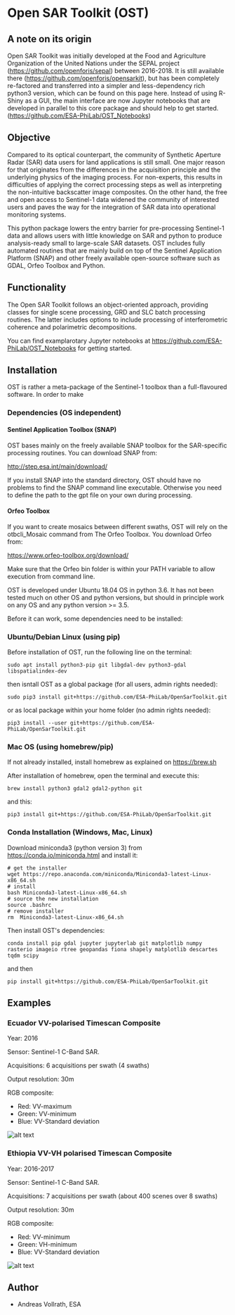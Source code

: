 # Open SAR Toolkit (OST)

## A note on its origin

Open SAR Toolkit was initially developed at the Food and Agriculture 
Organization of the United Nations under the SEPAL project 
(https://github.com/openforis/sepal) between 2016-2018. 
It is still available there (https://github.com/openforis/opensarkit), 
but has been completely re-factored and transferred into a simpler and 
less-dependency rich python3 version, which can be found on this page here. 
Instead of using R-Shiny as a GUI, the main interface are now Jupyter notebooks 
that are developed in parallel to this core package and should help to get started.
(https://github.com/ESA-PhiLab/OST_Notebooks) 

## Objective

Compared to its optical counterpart, the community of Synthetic Aperture 
Radar (SAR) data users for land applications is still small. 
One major reason for that originates from the differences in the acquisition 
principle and the underlying physics of the imaging process. 
For non-experts, this results in difficulties of applying the correct 
processing steps as well as interpreting the non-intuitive backscatter 
image composites. On the other hand, the free and open access to 
Sentinel-1 data widened the community of interested users and paves 
the way for the integration of SAR data into operational monitoring systems.

This python package lowers the entry barrier for pre-processing 
Sentinel-1 data and allows users with little knowledge on SAR and 
python to produce analysis-ready small to large-scale SAR datasets. 
OST includes fully automated routines that are mainly build on top of 
the Sentinel Application Platform (SNAP) and other freely available 
open-source software such as GDAL, Orfeo Toolbox and Python.

## Functionality

The Open SAR Toolkit follows an object-oriented approach, providing classes 
for single scene processing, GRD and SLC batch processing routines. 
The latter includes options to include 
processing of interferometric coherence and polarimetric decompositions.

You can find examplarotary Jupyter notebooks at 
https://github.com/ESA-PhiLab/OST_Notebooks for getting started. 

## Installation

OST is rather a meta-package of the Sentinel-1 toolbox than a full-flavoured software.
In order to make

### Dependencies (OS independent)

#### Sentinel Application Toolbox (SNAP)

OST bases mainly on the freely available SNAP toolbox for the SAR-specific processing routines. You can download SNAP from:

http://step.esa.int/main/download/

If you install SNAP into the standard directory, OST should have no problems to find the SNAP command line executable. Otherwise you need to define the path to the gpt file on your own during processing.

#### Orfeo Toolbox

If you want to create mosaics between different swaths, OST will rely on the otbcli_Mosaic command from The Orfeo Toolbox. You download Orfeo from:

https://www.orfeo-toolbox.org/download/

Make sure that the Orfeo bin folder is within your PATH variable to allow execution from command line.


OST is developed under Ubuntu 18.04 OS in python 3.6. It has not been tested much on other OS and python versions,
but should in principle work on any OS and any python version >= 3.5.

Before it can work, some dependencies need to be installed:


### Ubuntu/Debian Linux (using pip)

Before installation of OST, run the following line on the terminal:

```
sudo apt install python3-pip git libgdal-dev python3-gdal libspatialindex-dev
```

then isntall OST as a global package (for all users, admin rights needed):

```
sudo pip3 install git+https://github.com/ESA-PhiLab/OpenSarToolkit.git
```

or as local package within your home folder (no admin rights needed):

```
pip3 install --user git+https://github.com/ESA-PhiLab/OpenSarToolkit.git
```


### Mac OS (using homebrew/pip)

If not already installed, install homebrew as explained on https://brew.sh

After installation of homebrew, open the terminal and execute this:
```
brew install python3 gdal2 gdal2-python git
```

and this:
```
pip3 install git+https://github.com/ESA-PhiLab/OpenSarToolkit.git
```


### Conda Installation (Windows, Mac, Linux)

Download miniconda3 (python version 3) from https://conda.io/miniconda.html
and install it:
```
# get the installer
wget https://repo.anaconda.com/miniconda/Miniconda3-latest-Linux-x86_64.sh
# install
bash Miniconda3-latest-Linux-x86_64.sh
# source the new installation
source .bashrc
# remove installer
rm  Miniconda3-latest-Linux-x86_64.sh
```

Then install OST's dependencies:
```
conda install pip gdal jupyter jupyterlab git matplotlib numpy rasterio imageio rtree geopandas fiona shapely matplotlib descartes tqdm scipy
```

and then
```
pip install git+https://github.com/ESA-PhiLab/OpenSarToolkit.git
```

## Examples

### Ecuador VV-polarised Timescan Composite

Year: 2016

Sensor: Sentinel-1 C-Band SAR.

Acquisitions: 6 acquisitions per swath (4 swaths)

Output resolution: 30m

RGB composite:
  - Red: VV-maximum
  - Green: VV-minimum
  - Blue: VV-Standard deviation

![alt text](https://github.com/openforis/opensarkit/raw/master/shiny/www/ecuador_VV_max_min_std.png)

### Ethiopia VV-VH polarised Timescan Composite

Year: 2016-2017

Sensor: Sentinel-1 C-Band SAR.

Acquisitions: 7 acquisitions per swath (about 400 scenes over 8 swaths)

Output resolution: 30m

RGB composite:
  - Red: VV-minimum
  - Green: VH-minimum
  - Blue: VV-Standard deviation

![alt text](https://github.com/openforis/opensarkit/raw/master/shiny/www/eth_vvvh_ts.jpeg)

## Author

- Andreas Vollrath, ESA
